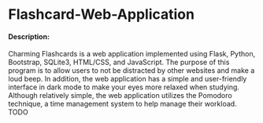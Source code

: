 # Flashcard-Web-Application
#### Description: 
Charming Flashcards is a web application implemented using Flask, Python, Bootstrap, SQLite3, HTML/CSS, and JavaScript. 
The purpose of this program is to allow users to not be distracted by other websites and make a loud beep. 
In addition, the web application has a simple and user-friendly interface in dark mode
to make your eyes more relaxed when studying. Although relatively simple, the web 
application utilizes the Pomodoro technique, a time management system to help manage their workload.
TODO

